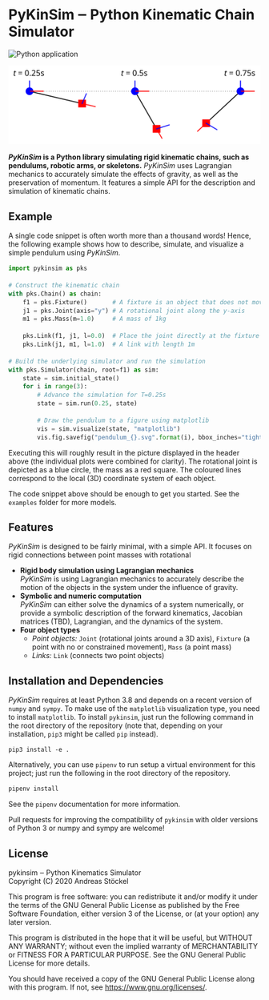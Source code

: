 PyKinSim ‒ Python Kinematic Chain Simulator
============================================

![Python application](https://github.com/astoeckel/pykinsim/workflows/Python%20application/badge.svg)

![Visualization of the Pendulum example above](doc/pendulum_example.svg)

***PyKinSim* is a Python library simulating rigid kinematic chains,
such as pendulums, robotic arms, or skeletons.** *PyKinSim* uses Lagrangian
mechanics to accurately simulate the effects of gravity, as well as the preservation
of momentum. It features a simple API for the description and simulation of
kinematic chains.

## Example

A single code snippet is often worth more than a thousand words! Hence, the following example shows how to describe, simulate, and visualize a simple pendulum using *PyKinSim*.

```python
import pykinsim as pks

# Construct the kinematic chain
with pks.Chain() as chain:
    f1 = pks.Fixture()       # A fixture is an object that does not move
    j1 = pks.Joint(axis="y") # A rotational joint along the y-axis
    m1 = pks.Mass(m=1.0)     # A mass of 1kg

    pks.Link(f1, j1, l=0.0)  # Place the joint directly at the fixture
    pks.Link(j1, m1, l=1.0)  # A link with length 1m

# Build the underlying simulator and run the simulation
with pks.Simulator(chain, root=f1) as sim:
    state = sim.initial_state()
    for i in range(3):
        # Advance the simulation for T=0.25s
        state = sim.run(0.25, state)

        # Draw the pendulum to a figure using matplotlib
        vis = sim.visualize(state, "matplotlib")
        vis.fig.savefig("pendulum_{}.svg".format(i), bbox_inches="tight", transparent=True)
```

Executing this will roughly result in the picture displayed in the header above (the individual plots were combined for clarity). The rotational joint is depicted as a blue circle, the mass as a red square. The coloured lines correspond to the local (3D) coordinate system of each object.

The code snippet above should be enough to get you started. See the `examples` folder for more models.

## Features

*PyKinSim* is designed to be fairly minimal, with a simple API. It focuses on rigid connections between point masses with rotational

* **Rigid body simulation using Lagrangian mechanics**  
  *PyKinSim* is using Lagrangian mechanics to accurately describe the motion of the objects in the system under the influence of gravity.
* **Symbolic and numeric computation**  
  *PyKinSim* can either solve the dynamics of a system numerically, or provide a symbolic description of the forward kinematics, Jacobian matrices (TBD), Lagrangian, and the dynamics of the system.
* **Four object types**  
  * *Point objects:*  `Joint` (rotational joints around a 3D axis), `Fixture` (a point with no or constrained movement), `Mass` (a point mass)
  * *Links:* `Link` (connects two point objects)

## Installation and Dependencies

*PyKinSim* requires at least Python 3.8 and depends on a recent version of `numpy` and `sympy`. To make use of the `matplotlib` visualization type, you need to install `matplotlib`. To install `pykinsim`, just run the following command in the root directory of the repository (note that, depending on your installation, `pip3` might be called `pip` instead).
```
pip3 install -e .
```

Alternatively, you can use `pipenv` to run setup a virtual environment for this project; just run the following in the root directory of the repository.
```sh
pipenv install
```
See the `pipenv` documentation for more information.

Pull requests for improving the compatibility of `pykinsim` with older versions of Python 3 or numpy and sympy are welcome!

## License

pykinsim ‒ Python Kinematics Simulator<br/>
Copyright (C) 2020  Andreas Stöckel

This program is free software: you can redistribute it and/or modify
it under the terms of the GNU General Public License as published by
the Free Software Foundation, either version 3 of the License, or
(at your option) any later version.

This program is distributed in the hope that it will be useful,
but WITHOUT ANY WARRANTY; without even the implied warranty of
MERCHANTABILITY or FITNESS FOR A PARTICULAR PURPOSE.  See the
GNU General Public License for more details.

You should have received a copy of the GNU General Public License
along with this program.  If not, see <https://www.gnu.org/licenses/>.
